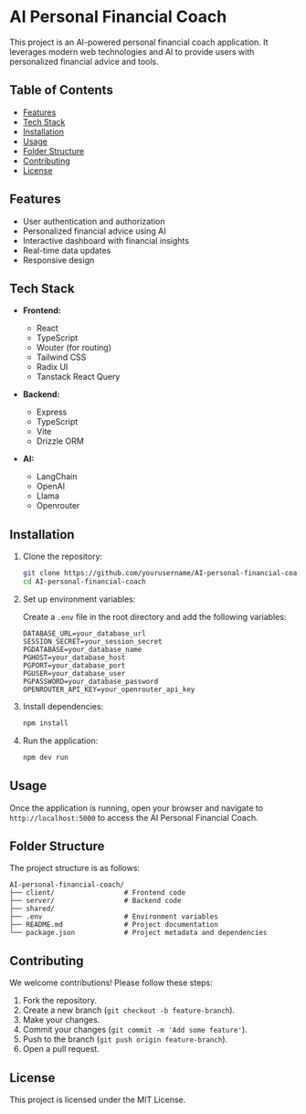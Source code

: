 # AI Personal Financial Coach

This project is an AI-powered personal financial coach application. It leverages modern web technologies and AI to provide users with personalized financial advice and tools.

## Table of Contents

- [Features](#features)
- [Tech Stack](#tech-stack)
- [Installation](#installation)
- [Usage](#usage)
- [Folder Structure](#folder-structure)
- [Contributing](#contributing)
- [License](#license)

## Features

- User authentication and authorization
- Personalized financial advice using AI
- Interactive dashboard with financial insights
- Real-time data updates
- Responsive design

## Tech Stack

- **Frontend:**
  - React
  - TypeScript
  - Wouter (for routing)
  - Tailwind CSS
  - Radix UI
  - Tanstack React Query

- **Backend:**
  - Express
  - TypeScript
  - Vite
  - Drizzle ORM

- **AI:**
  - LangChain
  - OpenAI
  - Llama
  - Openrouter

## Installation

1. Clone the repository:

   ```sh
   git clone https://github.com/yourusername/AI-personal-financial-coach.git
   cd AI-personal-financial-coach
   ```

2. Set up environment variables:

   Create a `.env` file in the root directory and add the following variables:

   ```properties
   DATABASE_URL=your_database_url
   SESSION_SECRET=your_session_secret
   PGDATABASE=your_database_name
   PGHOST=your_database_host
   PGPORT=your_database_port
   PGUSER=your_database_user
   PGPASSWORD=your_database_password
   OPENROUTER_API_KEY=your_openrouter_api_key
   ```

3. Install dependencies:

   ```sh
   npm install
   ```

4. Run the application:

   ```sh
   npm dev run
   ```

## Usage

Once the application is running, open your browser and navigate to `http://localhost:5000` to access the AI Personal Financial Coach.

## Folder Structure

The project structure is as follows:

```
AI-personal-financial-coach/
├── client/                 # Frontend code
├── server/                 # Backend code
├── shared/
├── .env                    # Environment variables
├── README.md               # Project documentation
└── package.json            # Project metadata and dependencies
```

## Contributing

We welcome contributions! Please follow these steps:

1. Fork the repository.
2. Create a new branch (`git checkout -b feature-branch`).
3. Make your changes.
4. Commit your changes (`git commit -m 'Add some feature'`).
5. Push to the branch (`git push origin feature-branch`).
6. Open a pull request.

## License

This project is licensed under the MIT License.